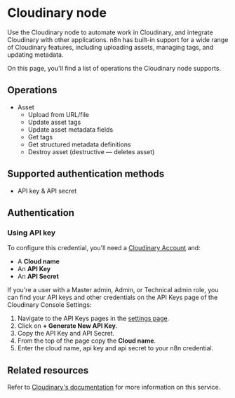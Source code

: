 # Cloudinary node

Use the Cloudinary node to automate work in Cloudinary, and integrate Cloudinary with other applications. n8n has built-in support for a wide range of Cloudinary features, including uploading assets, managing tags, and updating metadata.

On this page, you'll find a list of operations the Cloudinary node supports.

## Operations

* Asset
    * Upload from URL/file
    * Update asset tags
    * Update asset metadata fields
    * Get tags
    * Get structured metadata definitions
    * Destroy asset (destructive — deletes asset)

## Supported authentication methods

- API key & API secret

## Authentication 
### Using API key

To configure this credential, you'll need a [Cloudinary Account](https://cloudinary.com/users/register_free) and:

- A **Cloud name**
- An **API Key**
- An **API Secret**

If you're a user with a Master admin, Admin, or Technical admin role, you can find your API keys and other credentials on the API Keys page of the Cloudinary Console Settings:

1. Navigate to the API Keys pages in the [settings page](https://console.cloudinary.com/settings/api-keys).
2. Click on **+ Generate New API Key**.
3. Copy the API Key and API Secret.
4. From the top of the page copy the **Cloud name**.
5. Enter the cloud name, api key and api secret to your n8n credential.


## Related resources

Refer to [Cloudinary's documentation](https://cloudinary.com/documentation/programmable_media_guides) for more information on this service.

